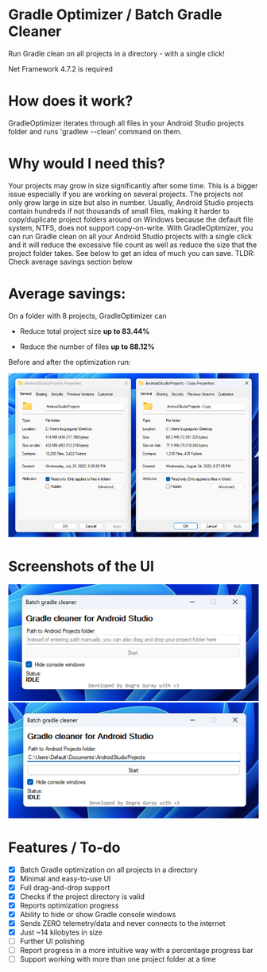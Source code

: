 # Gradle Optimizer / Batch Gradle Cleaner
Run Gradle clean on all projects in a directory - with a single click!

Net Framework 4.7.2 is required

# How does it work?
GradleOptimizer iterates through all files in your Android Studio projects folder and runs 'gradlew --clean' command on them.

# Why would I need this?
Your projects may grow in size significantly after some time. This is a bigger issue especially if you are working on several projects. The projects not only grow large in size but also in number. Usually, Android Studio projects contain hundreds if not thousands of small files, making it harder to copy/duplicate project folders around on Windows because the default file system, NTFS, does not support copy-on-write. With GradleOptimizer, you can run Gradle clean on all your Android Studio projects with a single click and it will reduce the excessive file count as well as reduce the size that the project folder takes. See below to get an idea of much you can save. TLDR: Check average savings section below

# Average savings:
On a folder with 8 projects, GradleOptimizer can

- Reduce total project size **up to 83.44%**

- Reduce the number of files **up to 88.12%**

Before and after the optimization run:

![Comparison](https://raw.githubusercontent.com/CryptedBytes/gradleoptimizer/main/repoimages/screen_comparison.png)



# Screenshots of the UI
![Screenshot of the UI](https://raw.githubusercontent.com/CryptedBytes/gradleoptimizer/main/repoimages/screen_ui0.png)
![Screenshot of the UI](https://raw.githubusercontent.com/CryptedBytes/gradleoptimizer/main/repoimages/screen_ui1.png)

# Features / To-do
- [x] Batch Gradle optimization on all projects in a directory
- [x] Minimal and easy-to-use UI
- [x] Full drag-and-drop support
- [x] Checks if the project directory is valid
- [x] Reports optimization progress
- [x] Ability to hide or show Gradle console windows
- [x] Sends ZERO telemetry/data and never connects to the internet
- [x] Just ~14 kilobytes in size
- [ ] Further UI polishing
- [ ] Report progress in a more intuitive way with a percentage progress bar
- [ ] Support working with more than one project folder at a time
